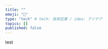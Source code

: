 ```yaml
---
title: ""
emoji: "📑"
type: "tech" # tech: 技術記事 / idea: アイデア
topics: []
published: false
---
```

test
